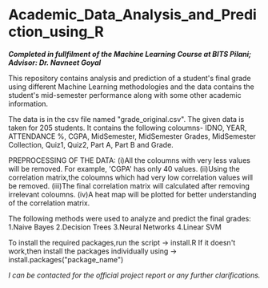 # Academic_Data_Analysis_and_Prediction_using_R

**_Completed in fullfilment of the Machine Learning Course at BITS Pilani; Advisor: Dr. Navneet Goyal_**

This repository contains analysis and prediction of a student's final grade using different Machine Learning methodologies and the data contains the student's mid-semester performance along with some other academic information.

The data is in the csv file named "grade_original.csv". 
The given data is taken for 205 students.
It contains the following coloumns- IDNO, YEAR, ATTENDANCE %, CGPA, MidSemester, MidSemester Grades, MidSemester Collection, Quiz1, Quiz2, Part A, Part B and Grade.

PREPROCESSING OF THE DATA:
(i)All the coloumns with very less values will be removed. For example, 'CGPA' has only 40 values.
(ii)Using the correlation matrix,the coloumns which had very low correlation values will be removed.
(iii)The final correlation matrix will calculated after removing irrelevant coloumns.
(iv)A heat map will be plotted for better understanding of the correlation matrix.

The following methods were used to analyze and predict the final grades:
1.Naive Bayes
2.Decision Trees
3.Neural Networks
4.Linear SVM

To install the required packages,run the script -> install.R
If it doesn't work,then install the packages individually using -> install.packages("package_name")

_I can be contacted for the official project report or any further clarifications._
